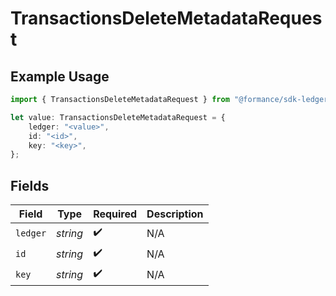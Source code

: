 # TransactionsDeleteMetadataRequest

## Example Usage

```typescript
import { TransactionsDeleteMetadataRequest } from "@formance/sdk-ledger/models/operations";

let value: TransactionsDeleteMetadataRequest = {
    ledger: "<value>",
    id: "<id>",
    key: "<key>",
};
```

## Fields

| Field              | Type               | Required           | Description        |
| ------------------ | ------------------ | ------------------ | ------------------ |
| `ledger`           | *string*           | :heavy_check_mark: | N/A                |
| `id`               | *string*           | :heavy_check_mark: | N/A                |
| `key`              | *string*           | :heavy_check_mark: | N/A                |